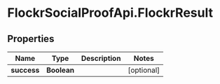 # FlockrSocialProofApi.FlockrResult

## Properties
Name | Type | Description | Notes
------------ | ------------- | ------------- | -------------
**success** | **Boolean** |  | [optional] 
